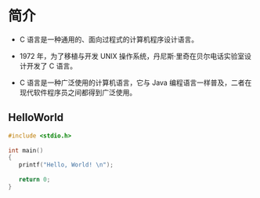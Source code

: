 # 简介

* C 语言是一种通用的、面向过程式的计算机程序设计语言。

* 1972 年，为了移植与开发 UNIX 操作系统，丹尼斯·里奇在贝尔电话实验室设计开发了 C 语言。

* C 语言是一种广泛使用的计算机语言，它与 Java 编程语言一样普及，二者在现代软件程序员之间都得到广泛使用。


## HelloWorld

```c
#include <stdio.h>
 
int main()
{
   printf("Hello, World! \n");
   
   return 0;
}
```